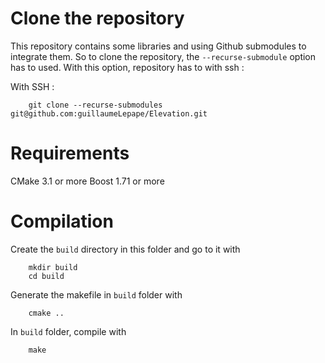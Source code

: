 # Clone the repository

This repository contains some libraries and using Github submodules to integrate them. So to clone the repository, the `--recurse-submodule` option has to used. With this option, repository has to with ssh : 

With SSH :
```shell
    git clone --recurse-submodules git@github.com:guillaumeLepape/Elevation.git
```

# Requirements

CMake 3.1 or more
Boost 1.71 or more

# Compilation

Create the `build` directory in this folder and go to it with

```shell
    mkdir build
    cd build
```

Generate the makefile in `build` folder with

```shell
    cmake ..
```

In `build` folder, compile with

```shell
    make
```